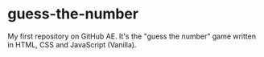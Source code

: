 # guess-the-number
My first repository on GitHub AE. It's the "guess the number" game written in HTML, CSS and JavaScript (Vanilla).
